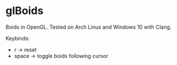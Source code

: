 # glBoids

Boids in OpenGL. Tested on Arch Linux and Windows 10 with Clang.

Keybinds:
- r -> reset
- space -> toggle boids following cursor
